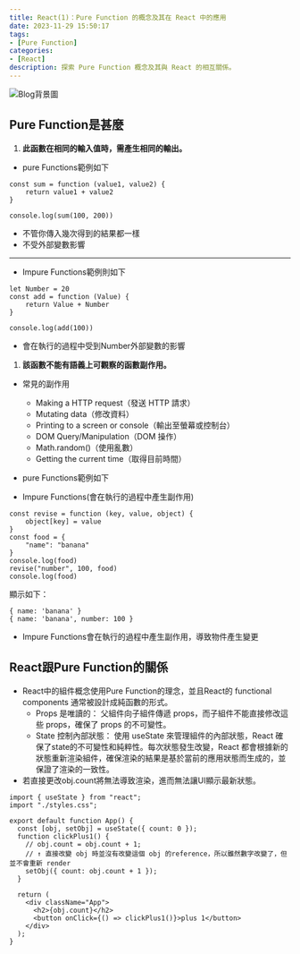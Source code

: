 ```yaml
---
title: React(1)：Pure Function 的概念及其在 React 中的應用
date: 2023-11-29 15:50:17
tags:
- [Pure Function]
categories:
- [React]
description: 探索 Pure Function 概念及其與 React 的相互關係。
---
```


![Blog背景圖](https://res.cloudinary.com/dseg0uwc9/image/upload/v1708007057/%E9%83%A8%E8%90%BD%E6%A0%BC%E5%B0%88%E7%94%A8/React_xakmoo.jpg)

## Pure Function是甚麼

1. **此函數在相同的輸入值時，需產生相同的輸出。**

- pure Functions範例如下

```javascript=
const sum = function (value1, value2) {
    return value1 + value2
}

console.log(sum(100, 200))
```

- 不管你傳入幾次得到的結果都一樣
- 不受外部變數影響

---

- Impure Functions範例則如下

```javascript=
let Number = 20
const add = function (Value) {
    return Value + Number
}

console.log(add(100))
```

- 會在執行的過程中受到Number外部變數的影響

1. **該函數不能有語義上可觀察的函數副作用。**

- 常見的副作用
  - Making a HTTP request（發送 HTTP 請求）
  - Mutating data（修改資料）
  - Printing to a screen or console（輸出至螢幕或控制台）
  - DOM Query/Manipulation（DOM 操作）
  - Math.random()（使用亂數）
  - Getting the current time（取得目前時間）

- pure Functions範例如下

- Impure Functions(會在執行的過程中產生副作用)

```javascript=
const revise = function (key, value, object) {
    object[key] = value
}
const food = {
    "name": "banana"
}
console.log(food)
revise("number", 100, food)
console.log(food)
```

顯示如下：

```javascript=
{ name: 'banana' }
{ name: 'banana', number: 100 }
```

- Impure Functions會在執行的過程中產生副作用，導致物件產生變更

## React跟Pure Function的關係

- React中的組件概念使用Pure Function的理念，並且React的 functional components 通常被設計成純函數的形式。
  - Props 是唯讀的： 父組件向子組件傳遞 props，而子組件不能直接修改這些 props，確保了 props 的不可變性。
  - State 控制內部狀態： 使用 useState 來管理組件的內部狀態，React 確保了state的不可變性和純粹性。每次狀態發生改變，React 都會根據新的狀態重新渲染組件，確保渲染的結果是基於當前的應用狀態而生成的，並保證了渲染的一致性。
- 若直接更改obj.count將無法導致渲染，進而無法讓UI顯示最新狀態。

```javascript=
import { useState } from "react";
import "./styles.css";

export default function App() {
  const [obj, setObj] = useState({ count: 0 });
  function clickPlus1() {
    // obj.count = obj.count + 1;
    // ↑ 直接改變 obj 時並沒有改變這個 obj 的reference，所以雖然數字改變了，但並不會重新 render
    setObj({ count: obj.count + 1 });
  }

  return (
    <div className="App">
      <h2>{obj.count}</h2>
      <button onClick={() => clickPlus1()}>plus 1</button>
    </div>
  );
}
```
